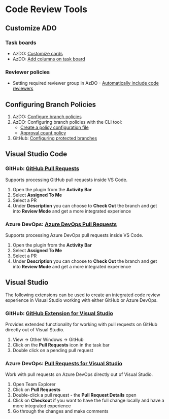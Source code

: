 # Code Review Tools

## Customize ADO

### Task boards

- AzDO: [Customize cards](https://docs.microsoft.com/en-us/azure/devops/boards/boards/customize-cards?view=azure-devops)
- AzDO: [Add columns on task board](https://docs.microsoft.com/en-us/azure/devops/boards/sprints/customize-taskboard?view=azure-devops#add-columns)

### Reviewer policies

- Setting required reviewer group in AzDO - [Automatically include code reviewers](https://docs.microsoft.com/en-us/azure/devops/repos/git/branch-policies?view=azure-devops#automatically-include-code-reviewers)

## Configuring Branch Policies

1. AzDO: [Configure branch policies](https://docs.microsoft.com/en-us/azure/devops/repos/git/branch-policies?view=azure-devops#configure-branch-policies)
2. AzDO: Configuring branch policies with the CLI tool:
   * [Create a policy configuration file](https://docs.microsoft.com/en-us/azure/devops/cli/policy-configuration-file?view=azure-devops#create-a-policy-configuration-file)
   * [Approval count policy](https://docs.microsoft.com/en-us/rest/api/azure/devops/policy/configurations/create?view=azure-devops-rest-5.1#approval-count-policy)
3. GitHub: [Configuring protected branches](https://help.github.com/en/github/administering-a-repository/about-protected-branches)

## Visual Studio Code

### GitHub: [GitHub Pull Requests](https://marketplace.visualstudio.com/items?itemName=GitHub.vscode-pull-request-github)

Supports processing GitHub pull requests inside VS Code.

1. Open the plugin from the **Activity Bar**
1. Select **Assigned To Me**
1. Select a PR
1. Under **Description** you can choose to **Check Out** the branch and get into **Review Mode** and get a more integrated experience

### Azure DevOps: [Azure DevOps Pull Requests](https://marketplace.visualstudio.com/items?itemName=ankitbko.vscode-pull-request-azdo)

Supports processing Azure DevOps pull requests inside VS Code.

1. Open the plugin from the **Activity Bar**
1. Select **Assigned To Me**
1. Select a PR
1. Under **Description** you can choose to **Check Out** the branch and get into **Review Mode** and get a more integrated experience

## Visual Studio

The following extensions can be used to create an integrated code review experience in Visual Studio working with either GitHub or Azure DevOps.

### GitHub: [GitHub Extension for Visual Studio](https://marketplace.visualstudio.com/items?itemName=GitHub.GitHubExtensionforVisualStudio)

Provides extended functionality for working with pull requests on GitHub directly out of Visual Studio.

1. View -> Other Windows -> GitHub
1. Click on the **Pull Requests** icon in the task bar
1. Double click on a pending pull request

### Azure DevOps: [Pull Requests for Visual Studio](https://marketplace.visualstudio.com/items?itemName=VSIDEVersionControlMSFT.pr4vs)

Work with pull requests on Azure DevOps directly out of Visual Studio.

1. Open Team Explorer
1. Click on **Pull Requests**
1. Double-click a pull request - the **Pull Request Details** open
1. Click on **Checkout** if you want to have the full change locally and have a more integrated experience
1. Go through the changes and make comments
